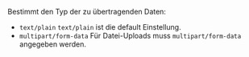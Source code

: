 Bestimmt den Typ der zu übertragenden Daten:
- `text/plain` `text/plain` ist die default Einstellung.
- `multipart/form-data` Für Datei-Uploads muss `multipart/form-data` angegeben werden.